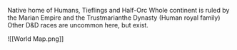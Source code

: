 Native home of Humans, Tieflings and Half-Orc
Whole continent is ruled by the Marian Empire and the Trustmarianthe Dynasty (Human royal family)
Other D&D races are uncommon here, but exist. 

![[World Map.png]]